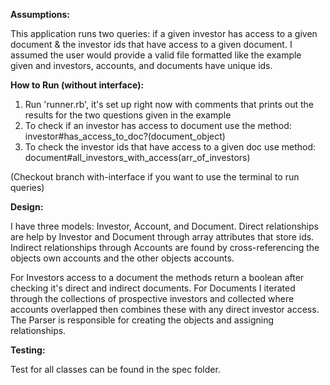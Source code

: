 **Assumptions:**

This application runs two queries: if a given investor has access to a given document & the investor ids that have access to a given document. I assumed the user would provide a valid file formatted like the example given and investors, accounts, and documents have unique ids.

**How to Run (without interface):**

1. Run 'runner.rb', it's set up right now with comments that prints out the results for the two questions given in the example
2. To check if an investor has access to document use the method: investor#has_access_to_doc?(document_object)
3. To check the investor ids that have access to a given doc use method: document#all_investors_with_access(arr_of_investors)

(Checkout branch with-interface if you want to use the terminal to run queries)

**Design:**

I have three models: Investor, Account, and Document. Direct relationships are help by Investor and Document through array attributes that store ids. Indirect relationships through Accounts are found by cross-referencing the objects own accounts and the other objects accounts.

For Investors access to a document the methods return a boolean after checking it's direct and indirect documents. For Documents I iterated through the collections of prospective investors and collected where accounts overlapped then combines these with any direct investor access. The Parser is responsible for creating the objects and assigning relationships.

**Testing:**

Test for all classes can be found in the spec folder.
